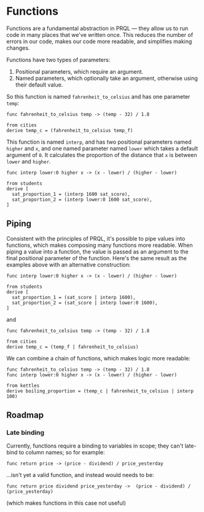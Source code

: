 # Functions

<!--
TODOs:
- Examples are a bit artificial — the interp is just "divide by 100" in one case!  -->

Functions are a fundamental abstraction in PRQL — they allow us to run code in
many places that we've written once. This reduces the number of errors in our
code, makes our code more readable, and simplifies making changes.

Functions have two types of parameters:

1. Positional parameters, which require an argument.
2. Named parameters, which optionally take an argument, otherwise using their
   default value.

So this function is named `fahrenheit_to_celsius` and has one parameter `temp`:

```prql
func fahrenheit_to_celsius temp -> (temp - 32) / 1.8

from cities
derive temp_c = (fahrenheit_to_celsius temp_f)
```

This function is named `interp`, and has two positional parameters named
`higher` and `x`, and one named parameter named `lower` which takes a default
argument of `0`. It calculates the proportion of the distance that `x` is
between `lower` and `higher`.

```prql
func interp lower:0 higher x -> (x - lower) / (higher - lower)

from students
derive [
  sat_proportion_1 = (interp 1600 sat_score),
  sat_proportion_2 = (interp lower:0 1600 sat_score),
]
```

## Piping

Consistent with the principles of PRQL, it's possible to pipe values into
functions, which makes composing many functions more readable. When piping a
value into a function, the value is passed as an argument to the final
positional parameter of the function. Here's the same result as the examples
above with an alternative construction:

```prql
func interp lower:0 higher x -> (x - lower) / (higher - lower)

from students
derive [
  sat_proportion_1 = (sat_score | interp 1600),
  sat_proportion_2 = (sat_score | interp lower:0 1600),
]
```

and

```prql
func fahrenheit_to_celsius temp -> (temp - 32) / 1.8

from cities
derive temp_c = (temp_f | fahrenheit_to_celsius)
```

We can combine a chain of functions, which makes logic more readable:

```prql
func fahrenheit_to_celsius temp -> (temp - 32) / 1.8
func interp lower:0 higher x -> (x - lower) / (higher - lower)

from kettles
derive boiling_proportion = (temp_c | fahrenheit_to_celsius | interp 100)
```

## Roadmap

### Late binding

Currently, functions require a binding to variables in scope; they can't
late-bind to column names; so for example:

```prql_no_test
func return price -> (price - dividend) / price_yesterday
```

...isn't yet a valid function, and instead would needs to be:

```prql_no_test
func return price dividend price_yesterday ->  (price - dividend) / (price_yesterday)
```

(which makes functions in this case not useful)
